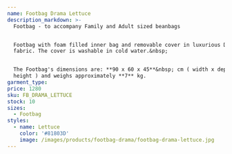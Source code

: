 ```yaml
---
name: Footbag Drama Lettuce
description_markdown: >-
  Footbag - to accompany Family and Adult sized beanbags


  Footbag with foam filled inner bag and removable cover in luxurious Drama
  fabric. The cover is washable in cold water.&nbsp;


  The Footbag's dimensions are: **90 x 60 x 45**&nbsp; cm ( width x depth x
  height ) and weighs approximately **7** kg.
garment_type:
price: 1280
sku: FB_DRAMA_LETTUCE
stock: 10
sizes:
  - Footbag
styles:
  - name: Lettuce
    color: '#81803D'
    image: /images/products/footbag-drama/footbag-drama-lettuce.jpg
---
```

